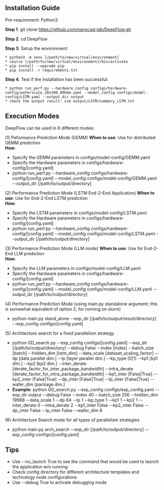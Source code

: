 ## Installation Guide ##

Pre-requirement: Python3

**Step 1**. git clone https://github.com/nanocad-lab/DeepFlow.git

**Step 2**. cd DeepFlow

**Step 3**. Setup the environment:

	* python3 -m venv [/path/to/new/virtual/environment]
	* source [/path/to/new/virtual/environment]/bin/activate
	* pip install --upgrade pip
	* pip install -r requirements.txt

**Step 4**. Test if the installation has been successful:

	* python run_perf.py --hardware_config configs/hardware-config/waferscale_20v100_80hbm.yaml --model_config configs/model-config/LSTM.yaml --output_dir output
	* check the output result: vim output/LSTM/summary_LSTM.txt


## Execution Modes ##

DeepFlow can be used in 6 different modes:

(1) Peformance Prediction Mode (GEMM) 
 **When to use**: Use for distributed GEMM prediction  
 **How**:   
* Specify the GEMM parameters in configs/model-config/GEMM.yaml
* Specify the Hardware parameters in configs/hardware-config/[config.yaml]
* python run_perf.py --hardware_config configs/hardware-config/[config.yaml] --model_config configs/model-config/GEMM.yaml --output_dir [/path/to/output/directory]

(2) Performance Prediction Mode (LSTM End-2-End Application)
 **When to use**: Use for End-2-End LSTM prediction  
 **How**:   
* Specify the LSTM parameters in configs/model-config/LSTM.yaml
* Specify the Hardware parameters in configs/hardware-config/[config.yaml]
* python run_perf.py --hardware_config configs/hardware-config/[config.yaml] --model_config configs/model-config/LSTM.yaml --output_dir [/path/to/output/directory]
        

(3) Performance Prediction Mode (LLM mode)
 **When to use**: Use for End-2-End LLM prediction  
 **How**:   
* Specify the LLM parameters in configs/model-config/LLM.yaml
* Specify the Hardware parameters in configs/hardware-config/[config.yaml]
* python run_perf.py --hardware_config configs/hardware-config/[config.yaml] --model_config configs/model-config/LLM.yaml --output_dir [/path/to/output/directory]

(4) Performance Prediction Mode (using main.py standalone argument; this is somewhat equivalent of option 2, for running on slurm)
* python main.py stand_alone --exp_dir [/path/to/output/result/directory] --exp_config configs/[config.yaml]

(5) Architecture search for a fixed parallelism strategy
* python GD_search.py --exp_config configs/[config.yaml] --exp_dir [/path/to/output/directory] --debug False --index [index] --batch_size [batch] --hidden_dim [lstm_dim] --data_scale [dataset_scaling_factor] --dp [data parallel dim.] --lp [layer parallel dim.] --kp_type [0|1] --kp1 [kp1 dim.] --kp2 [kp2 dim.] --inter_derate [derate_factor_for_inter_package_bandwidth] --intra_derate [derate_factor_for_intra_package_bandwidth] --kp1_inter [False|True] --kp2_inter [False|True] --dp_inter [False|True] --lp_inter [False|True] --wafer_dim [package dim.]
* **Example**: python GD_search.py --exp_config configs/exp_config.yaml --exp_dir output --debug False --index 40 --batch_size 256 --hidden_dim 19968 --data_scale 1 --dp 64 --lp 1 --kp_type 1 --kp1 1 --kp2 1 --inter_derate 0 --intra_derate 2 --kp1_inter False --kp2_inter False --dp_inter False --lp_inter False --wafer_dim 8

(6) Architecture Search mode for all types of parallelism strategies
* python main.py arch_search --exp_dir [/path/to/output/directory] --exp_config configs/[config.yaml]


## Tips ##

* Use --no_launch True to see the command that would be used to launch the application w/o running
* Check config directory for  different architecture templates and technology node configurations
* Use --debug True to activate debugging mode
 
